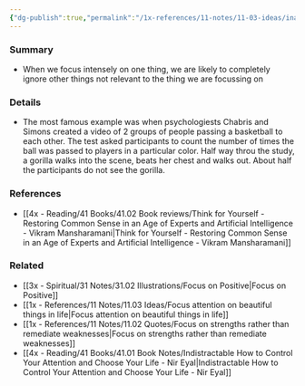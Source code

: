 ```yaml
---
{"dg-publish":true,"permalink":"/1x-references/11-notes/11-03-ideas/inattentional-blindness-the-gorilla-in-the-room/","title":"Inattentional blindness - the gorilla in the room","noteIcon":""}
---
```



### Summary
- When we focus intensely on one thing, we are likely to completely ignore other things not relevant to the thing we are focussing on

### Details
- The most famous example was when psychologiests Chabris and Simons created a video of 2 groups of people passing a basketball to each other. The test asked participants to count the number of times the ball was passed to players in a particular color. Half way throu the study, a gorilla walks into the scene, beats her chest and walks out. About half the participants do not see the gorilla.

### References
- [[4x - Reading/41 Books/41.02 Book reviews/Think for Yourself - Restoring Common Sense in an Age of Experts and Artificial Intelligence - Vikram Mansharamani\|Think for Yourself - Restoring Common Sense in an Age of Experts and Artificial Intelligence - Vikram Mansharamani]]

### Related
- [[3x - Spiritual/31 Notes/31.02 Illustrations/Focus on Positive\|Focus on Positive]]
- [[1x - References/11 Notes/11.03 Ideas/Focus attention on beautiful things in life\|Focus attention on beautiful things in life]]
- [[1x - References/11 Notes/11.02 Quotes/Focus on strengths rather than remediate weaknesses\|Focus on strengths rather than remediate weaknesses]]
- [[4x - Reading/41 Books/41.01 Book Notes/Indistractable How to Control Your Attention and Choose Your Life - Nir Eyal\|Indistractable How to Control Your Attention and Choose Your Life - Nir Eyal]]